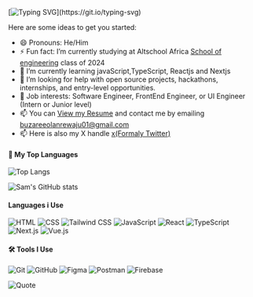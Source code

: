 [![Typing SVG](https://readme-typing-svg.herokuapp.com?font=Fira+Code&duration=3000&pause=1000&color=38B2AC&center=true&vCenter=true&width=700&lines=Hi+there!+👋;I+am+Busari+Olanrewaju;🧑‍💻Software+Engineer;💻👨‍🎨FrontEnd+Engineer;🖥️✨User+Experience+Engineer;Computer+Science+Graduate;Passionate+Problem+Solver;🌍Open+Source+Contributor;)](https://git.io/typing-svg)

Here are some ideas to get you started:

- 😄 Pronouns: He/Him
- ⚡ Fun fact:  I’m currently studying at Altschool Africa [School of engineering](https://engineering.altschoolafrica.com/) class of 2024
- 🌱 I’m currently learning javaScript,TypeScript, Reactjs and Nextjs
- 🤔 I’m looking for help with open source projects, hackathons, internships, and entry-level opportunities.
- 💼 Job interests: Software Engineer, FrontEnd Engineer, or UI Engineer (Intern or Junior level)
- 📫 You can [View my Resume](https://www.linkedin.com/in/olanrewaju-busari-34451b26b/) and contact me by emailing buzareeolanrewaju01@gmail.com 
- 📫 Here is also my X handle [x(Formaly Twitter)](https://x.com/larry_visuals)

#### 🧠 My Top Languages
![Top Langs](https://github-readme-stats.vercel.app/api/top-langs/?username=Horlanrewajucode&layout=compact) 

![Sam's GitHub stats](https://github-readme-stats.vercel.app/api?username=Horlanrewajucode&show_icons=true&theme=radical)
#### Languages i Use
![HTML](https://img.shields.io/badge/-HTML5-E34F26?style=flat&logo=html5&logoColor=white)  ![CSS](https://img.shields.io/badge/-CSS3-1572B6?style=flat&logo=css3&logoColor=white)
![Tailwind CSS](https://img.shields.io/badge/-TailwindCSS-38B2AC?style=flat&logo=tailwind-css&logoColor=white)   ![JavaScript](https://img.shields.io/badge/-JavaScript-F7DF1E?style=flat&logo=javascript&logoColor=black)
 ![React](https://img.shields.io/badge/-React-61DAFB?style=flat&logo=react&logoColor=black)
![TypeScript](https://img.shields.io/badge/-TypeScript-3178C6?style=flat&logo=typescript&logoColor=white)  ![Next.js](https://img.shields.io/badge/-Next.js-000000?style=flat&logo=next.js&logoColor=white)
![Vue.js](https://img.shields.io/badge/-Vue.js-4FC08D?style=flat&logo=vue.js&logoColor=white)


#### 🛠️ Tools I Use
![Git](https://img.shields.io/badge/-Git-F05032?style=flat&logo=git&logoColor=white)
![GitHub](https://img.shields.io/badge/-GitHub-181717?style=flat&logo=github&logoColor=white)
![Figma](https://img.shields.io/badge/-Figma-F24E1E?style=flat&logo=figma&logoColor=white)
![Postman](https://img.shields.io/badge/-Postman-FF6C37?style=flat&logo=postman&logoColor=white)
![Firebase](https://img.shields.io/badge/-Firebase-FFCA28?style=flat&logo=firebase&logoColor=white)

![Quote](https://quotes-github-readme.vercel.app/api?type=horizontal&theme=light) 








